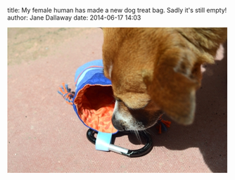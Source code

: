 
title: My female human has made a new dog treat bag. Sadly it's still empty!
author: Jane Dallaway
date: 2014-06-17 14:03

<div><a href="/media/tp_DSC_1699-2.JPG"><img src="/media/tp_thumb_DSC_1699-2.JPG" width="500" height="331"/></a></div>


  
      